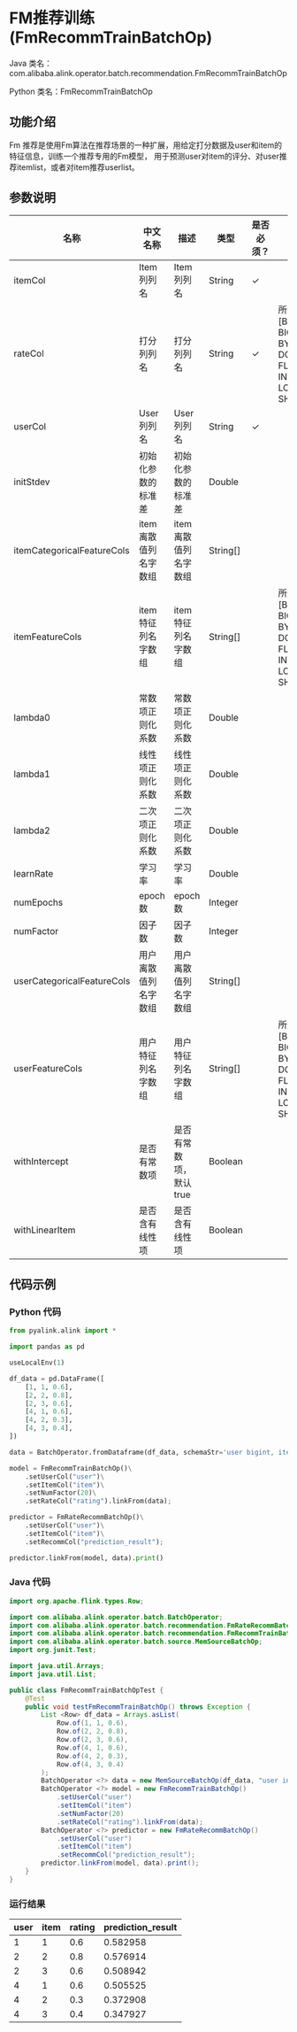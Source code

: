 # FM推荐训练 (FmRecommTrainBatchOp)
Java 类名：com.alibaba.alink.operator.batch.recommendation.FmRecommTrainBatchOp

Python 类名：FmRecommTrainBatchOp


## 功能介绍
Fm 推荐是使用Fm算法在推荐场景的一种扩展，用给定打分数据及user和item的特征信息，训练一个推荐专用的Fm模型，
用于预测user对item的评分、对user推荐itemlist，或者对item推荐userlist。


## 参数说明

| 名称 | 中文名称 | 描述 | 类型 | 是否必须？ | 取值范围 | 默认值 |
| --- | --- | --- | --- | --- | --- | --- |
| itemCol | Item列列名 | Item列列名 | String | ✓ |  |  |
| rateCol | 打分列列名 | 打分列列名 | String | ✓ | 所选列类型为 [BIGDECIMAL, BIGINTEGER, BYTE, DOUBLE, FLOAT, INTEGER, LONG, SHORT] |  |
| userCol | User列列名 | User列列名 | String | ✓ |  |  |
| initStdev | 初始化参数的标准差 | 初始化参数的标准差 | Double |  |  | 0.05 |
| itemCategoricalFeatureCols | item离散值列名字数组 | item离散值列名字数组 | String[] |  |  | [] |
| itemFeatureCols | item特征列名字数组 | item特征列名字数组 | String[] |  | 所选列类型为 [BIGDECIMAL, BIGINTEGER, BYTE, DOUBLE, FLOAT, INTEGER, LONG, SHORT] | [] |
| lambda0 | 常数项正则化系数 | 常数项正则化系数 | Double |  |  | 0.0 |
| lambda1 | 线性项正则化系数 | 线性项正则化系数 | Double |  |  | 0.0 |
| lambda2 | 二次项正则化系数 | 二次项正则化系数 | Double |  |  | 0.0 |
| learnRate | 学习率 | 学习率 | Double |  |  | 0.01 |
| numEpochs | epoch数 | epoch数 | Integer |  |  | 10 |
| numFactor | 因子数 | 因子数 | Integer |  |  | 10 |
| userCategoricalFeatureCols | 用户离散值列名字数组 | 用户离散值列名字数组 | String[] |  |  | [] |
| userFeatureCols | 用户特征列名字数组 | 用户特征列名字数组 | String[] |  | 所选列类型为 [BIGDECIMAL, BIGINTEGER, BYTE, DOUBLE, FLOAT, INTEGER, LONG, SHORT] | [] |
| withIntercept | 是否有常数项 | 是否有常数项，默认true | Boolean |  |  | true |
| withLinearItem | 是否含有线性项 | 是否含有线性项 | Boolean |  |  | true |

## 代码示例
### Python 代码
```python
from pyalink.alink import *

import pandas as pd

useLocalEnv(1)

df_data = pd.DataFrame([
    [1, 1, 0.6],
    [2, 2, 0.8],
    [2, 3, 0.6],
    [4, 1, 0.6],
    [4, 2, 0.3],
    [4, 3, 0.4],
])

data = BatchOperator.fromDataframe(df_data, schemaStr='user bigint, item bigint, rating double')

model = FmRecommTrainBatchOp()\
    .setUserCol("user")\
    .setItemCol("item")\
    .setNumFactor(20)\
    .setRateCol("rating").linkFrom(data);

predictor = FmRateRecommBatchOp()\
    .setUserCol("user")\
    .setItemCol("item")\
    .setRecommCol("prediction_result");

predictor.linkFrom(model, data).print()
```
### Java 代码
```java
import org.apache.flink.types.Row;

import com.alibaba.alink.operator.batch.BatchOperator;
import com.alibaba.alink.operator.batch.recommendation.FmRateRecommBatchOp;
import com.alibaba.alink.operator.batch.recommendation.FmRecommTrainBatchOp;
import com.alibaba.alink.operator.batch.source.MemSourceBatchOp;
import org.junit.Test;

import java.util.Arrays;
import java.util.List;

public class FmRecommTrainBatchOpTest {
	@Test
	public void testFmRecommTrainBatchOp() throws Exception {
		List <Row> df_data = Arrays.asList(
			Row.of(1, 1, 0.6),
			Row.of(2, 2, 0.8),
			Row.of(2, 3, 0.6),
			Row.of(4, 1, 0.6),
			Row.of(4, 2, 0.3),
			Row.of(4, 3, 0.4)
		);
		BatchOperator <?> data = new MemSourceBatchOp(df_data, "user int, item int, rating double");
		BatchOperator <?> model = new FmRecommTrainBatchOp()
			.setUserCol("user")
			.setItemCol("item")
			.setNumFactor(20)
			.setRateCol("rating").linkFrom(data);
		BatchOperator <?> predictor = new FmRateRecommBatchOp()
			.setUserCol("user")
			.setItemCol("item")
			.setRecommCol("prediction_result");
		predictor.linkFrom(model, data).print();
	}
}
```

### 运行结果
user|	item|	rating|	prediction_result
----|-----|--- |---
1	|1|	0.6|	0.582958
2	|2|	0.8|	0.576914
2	|3|	0.6|	0.508942
4	|1|	0.6|	0.505525
4	|2|	0.3|	0.372908
4	|3|	0.4|	0.347927
